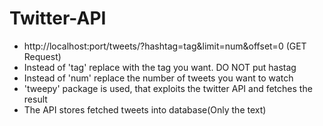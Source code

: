 # Twitter-API

* http://localhost:port/tweets/?hashtag=tag&limit=num&offset=0 (GET Request)
* Instead of 'tag' replace with the tag you want. DO NOT put hastag
* Instead of 'num' replace the number of tweets you want to watch
* 'tweepy' package is used, that exploits the twitter API and fetches the result
* The API stores fetched tweets into database(Only the text)

